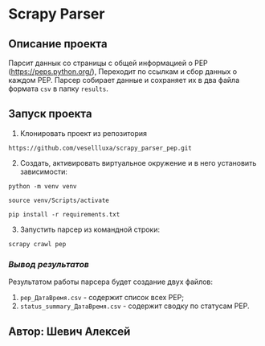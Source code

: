 # Scrapy Parser

##  **Описание проекта**
Парсит даннык со страницы с общей информацией о PEP (https://peps.python.org/), 
Переходит по ссылкам и сбор данных о каждом PEP.
Парсер собирает данные и сохраняет их в два файла формата ```csv``` в папку ```results```.

## **Запуск проекта**
1. Клонировать проект из репозитория
```
https://github.com/vesellluxa/scrapy_parser_pep.git
```
2. Создать, активировать виртуальное окружение и в него установить зависимости:
```
python -m venv venv
```
```
source venv/Scripts/activate
```
```
pip install -r requirements.txt 
```
3. Запустить парсер из командной строки:
```
scrapy crawl pep
```

### _Вывод результатов_
Результатом работы парсера будет создание двух файлов:
1. ``pep_ДатаВремя.csv`` - содержит список всех PEP;
2. ``status_summary_ДатаВремя.csv`` - содержит сводку по статусам PEP. 

## Автор: Шевич Алексей 